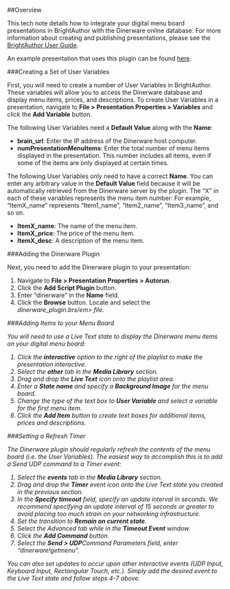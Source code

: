 ##Overview

This tech note details how to integrate your digital menu board presentations in BrightAuthor with the Dinerware online database. For more information about creating and publishing presentations, please see the <a href="http://support.brightsign.biz/entries/314526-brightsign-user-guides-troubleshooting">BrightAuthor User Guide</a>.

An example presentation that uses this plugin can be found <a href="ftp://ftp.brightsignnetwork.com/download/dinerware/examples/dinerware-example-1.0.zip">here</a>.

###Creating a Set of User Variables

First, you will need to create a number of User Variables in BrightAuthor. These variables will allow you to access the Dinerware database and display menu items, prices, and descriptions. To create User Variables in a presentation, navigate to <strong>File > Presentation Properties > Variables</strong> and click the <strong>Add Variable</strong> button.

The following User Variables need a <strong>Default Value</strong> along with the <strong>Name</strong>:
<ul>
<li><strong>brain_url</strong>: Enter the IP address of the Dinerware host computer.</li>
<li><strong>numPresentationMenuItems</strong>: Enter the total number of menu items displayed in the presentation. This number includes all items, even if some of the items are only displayed at certain times.</li>
</ul>

The following User Variables only need to have a correct <strong>Name</strong>. You can enter any arbitrary value in the <strong>Default Value</strong> field because it will be automatically retrieved from the Dinerware server by the plugin. The “X” in each of these variables represents the menu item number: For example, “ItemX_name” represents “Item1_name”, “Item2_name”, “Item3_name”, and so on.
<ul>
<li><strong>ItemX_name</strong>: The name of the menu item.</li>
<li><strong>ItemX_price</strong>: The price of the menu item.</li>
<li><strong>ItemX_desc</strong>: A description of the menu item.</li>
</ul>

###Adding the Dinerware Plugin

Next, you need to add the Dinerware plugin to your presentation:
<ol>
<li>Navigate to <strong>File > Presentation Properties > Autorun</strong>.</li>
<li>Click the <strong>Add Script Plugin</strong> button.</li>
<li>Enter “dinerware” in the <strong>Name</strong> field.</li>
<li>Click the <strong>Browse</strong> button. Locate and select the <em>dinerware_plugin.brs/em> file.</li>
</ol>

###Adding Items to your Menu Board

You will need to use a Live Text state to display the Dinerware menu items on your digital menu board: 
<ol>
<li>Click the <strong>interactive</strong> option to the right of the playlist to make the presentation interactive.</li>
<li>Select the <strong>other</strong> tab in the <strong>Media Library</strong> section.</li>
<li>Drag and drop the <strong>Live Text</strong> icon onto the playlist area.</li>
<li>Enter a <strong>State name</strong> and specify a <strong>Background Image</strong> for the menu board.</li>
<li>Change the type of the text box to <strong>User Variable</strong> and select a variable for the first menu item.</li>
<li>Click the <strong>Add Item</strong> button to create text boxes for additional items, prices and descriptions.</li>
</ol>

###Setting a Refresh Timer

The Dinerware plugin should regularly refresh the contents of the menu board (i.e. the User Variables). The easiest way to accomplish this is to add a Send UDP command to a Timer event:
<ol>
<li>Select the <strong>events</strong> tab in the <strong>Media Library</strong> section.</li>
<li>Drag and drop the <strong>Timer</strong> event icon onto the Live Text state you created in the previous section.</li>
<li>In the <strong>Specify timeout</strong> field, specify an update interval in seconds. We recommend specifying an update interval of 15 seconds or greater to avoid placing too much strain on your networking infrastructure.</li>
<li>Set the transition to <strong>Remain on current state</strong>.</li>
<li>Select the Advanced tab while in the <strong>Timeout Event</strong> window.</li>
<li>Click the <strong>Add Command</strong> button.</li>
<li>Select the <strong>Send > UDP</strong command. In the <strong>Command Parameters</strong> field, enter “dinerware!getmenu”.</li>
</ol>
<p>You can also set updates to occur upon other interactive events (UDP Input, Keyboard Input, Rectangular Touch, etc.). Simply add the desired event to the Live Text state and follow steps 4-7 above.</p>
